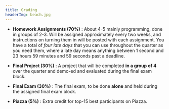 ```yaml
---
title: Grading
headerImg: beach.jpg
---
```


- **Homework Assignments (70%)** : 
  About 4-5 mainly programming, done in groups of 2-3.
  Will be assigned approximately every two weeks, 
  and instructions on turning them in will be posted with 
  each assignment. You have a total of *four late days* 
  that you can use throughout the quarter as you need them,
  where a late day means anything between 1 second and 23 
  hours 59 minutes and 59 seconds past a deadline.

- **Final Project (30%)** : 
  A project that will be completed **in a group of 4** over 
  the quarter and demo-ed and evaluated during the final exam block.

- **Final Exam (30%)** :
   The final exam, to be done **alone** and held during the assigned final exam block.

- **Piazza (5%)** :
  Extra credit for top-15 best participants on Piazza.